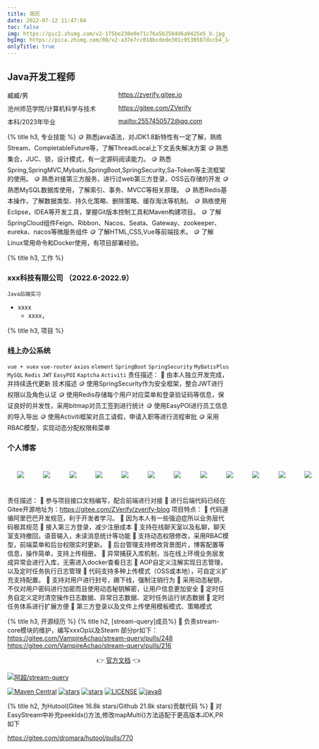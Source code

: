 ```yaml
---
title: 简历
date: 2022-07-12 11:47:04
toc: false
img: https://pic2.zhimg.com/v2-175be238e0e71c76a5b2504d6a9425e5_b.jpg
bgImg: https://pica.zhimg.com/80/v2-a37e7cc018bcdede301c9530587dccb4_1440w.jpg
onlyTitle: true
---
```



## Java开发工程师
<div style="display: grid;
  grid-template-columns: 50% 50%;
  grid-template-rows: 30px 30px;">
  <div>臧臧/男</div>
  <div><i class="fa-solid fa-house-chimney"></i><a href="https://zverify.gitee.io">https://zverify.gitee.io</a></div>
  <div>沧州师范学院/计算机科学与技术</div>
  <div><i class="fa-brands fa-git"></i><a href="https://gitee.com/ZVerify">https://gitee.com/ZVerify</a></div>
  <div>本科/2023年毕业</div>
  <div><i class="fa-regular fa-envelope"></i> <a href="mailto:2557450572@qq.com">mailto:2557450572@qq.com</a></div>
</div>

{% title h3, 专业技能 %}
🪙 熟悉java语法，对JDK1.8新特性有一定了解，熟练Stream、CompletableFuture等，了解ThreadLocal上下文丢失解决方案
🪙 熟悉集合，JUC、锁，设计模式，有一定源码阅读能力。
🪙 熟悉Spring,SpringMVC,Mybatis,SpringBoot,SpringSecurity,Sa-Token等主流框架的使用。
🪙 熟悉对接第三方服务，进行过web第三方登录，OSS云存储的开发
🪙 熟悉MySQL数据库使用，了解索引、事务、MVCC等相关原理。
🪙 熟悉Redis基本操作，了解数据类型、持久化策略、删除策略、缓存淘汰等机制。
🪙 熟练使用Eclipse，IDEA等开发工具，掌握Git版本控制工具和Maven构建项目。
🪙 了解SpringCloud组件Feign、Ribbon、Nacos、Seata、Gateway、zookeeper、eureka、nacos等微服务组件
🪙 了解HTML,CSS,Vue等前端技术。
🪙 了解Linux常用命令和Docker使用，有项目部署经验。

{% title h3, 工作 %}
### xxx科技有限公司 （2022.6-2022.9）
`Java后端实习`

- xxxx
    - xxxx，

{% title h3, 项目 %}
### 线上办公系统
`vue + vuex` `vue-router` `axios`  `element`
`SpringBoot` `SpringSecurity` `MyBatisPlus` `MySQL` `Redis` `JWT` `EasyPOI` `Kaptcha` `Activiti`
责任描述：
🍍 由本人独立开发完成，并持续迭代更新
技术描述
🪙 使用SpringSecurity作为安全框架，整合JWT进行权限以及角色认证 
🪙 使用Redis存储每个用户对应菜单和登录验证码等信息，保证良好的并发性，采用bitmap对员工签到进行统计 
🪙 使用EasyPOI进行员工信息的导入导出 
🪙 使用Activiti框架对员工请假，申请入职等进行流程审批 
🪙 采用RBAC模型，实现动态分配权限和菜单

### 个人博客

   <a style="width: 713px; height: 67px; display: flex; flex-wrap: wrap; justify-content: space-around; align-items: center; margin: 0 auto;" target="_blank" href="https://zverify.zang.link/">
      <img style="margin:0; transform: translateX(0)" src="https://img.shields.io/badge/Redis-7.0.4-critical"/>
      <img style="margin:0; transform: translateX(0)" src="https://img.shields.io/badge/JDK-17+-green.svg"/>
      <img style="margin:0; transform: translateX(0)" src="https://img.shields.io/badge/springboot-2.2.2-orange"/>
      <img style="margin:0; transform: translateX(0)" src="https://img.shields.io/badge/mysql-8.0.26-success"/>
      <img style="margin:0; transform: translateX(0)" src="https://img.shields.io/badge/sa--token-1.30.0-blueviolet"/>
      <img style="margin:0; transform: translateX(0)" src="https://img.shields.io/badge/mybatis--plus-3.5.2-green"/>
      <img style="margin:0; transform: translateX(0)" src="https://img.shields.io/badge/quartz-2.3.2-ff69b4"/>
      <img style="margin:0; transform: translateX(0)" src="https://img.shields.io/badge/rabbitmq-3.10.7-green"/>
      <img style="margin:0; transform: translateX(0)" src="https://img.shields.io/badge/spring--websocket-5.2.2-9cf"/>
      <img style="margin:0; transform: translateX(0)" src="https://img.shields.io/badge/stream--query-1.6.0-yello"/>
      <img style="margin:0; transform: translateX(0)" src="https://img.shields.io/badge/SM4-%E5%8A%A8%E6%80%81%E7%A7%98%E9%92%A5-red"/>
      <img style="margin:0; transform: translateX(0)" src="https://img.shields.io/badge/aliyun--sdk--oss-3.10.2-orange"/>
   </a>


责任描述： 
🍍 参与项目接口文档编写，配合前端进行对接
🍍 进行后端代码已经在Gitee开源地址为：https://gitee.com/ZVerify/zverify-blog 
项目特点： 
🥝 代码遵循阿里巴巴开发规范，利于开发者学习。
🥝 因为本人有一些强迫症所以业务层代码极其规范
🥝 接入第三方登录，减少注册成本
🥝 支持在线聊天室以及私聊，聊天室支持撤回，语音输入，未读消息统计等功能
🥝 支持动态权限修改，采用RBAC模型，前端菜单和后台权限实时更新。
🥝 后台管理支持修改背景图片，博客配置等信息，操作简单，支持上传相册。
🥝 异常捕获入库机制，当在线上环境业务层发成异常会进行入库，无需进入docker查看日志
🥝 AOP自定义注解实现日志管理，以及定时任务执行日志管理
🥝 代码支持多种上传模式（OSS或本地），可自定义扩充支持配置。
🥝 支持对用户进行封号，踢下线，强制注销行为
🥝 采用动态秘钥，不仅对用户密码进行加密而且使用动态秘钥解密，让用户信息更加安全
🥝 定时任务自定义定时清空操作日志数据、异常日志数据、定时任务运行状态数据
🥝 定时任务体系进行扩展方便
🥝 第三方登录以及文件上传使用模板模式、策略模式

{% title h3, 开源经历 %}
{% title h2, [stream-query]成员%}
🥝 负责stream-core模块的维护，编写xxxOp以及Steam 
部分pr如下：
<a href="https://gitee.com/VampireAchao/stream-query/pulls/248/files">https://gitee.com/VampireAchao/stream-query/pulls/248</a>
<a href="https://gitee.com/VampireAchao/stream-query/pulls/216/files">https://gitee.com/VampireAchao/stream-query/pulls/216</a>
<p align="center">
	👉 <a href="https://vampireachao.gitee.io/stream-query-docs/#/">官方文档</a> 👈
</p>

[![阿超/stream-query](https://gitee.com/VampireAchao/stream-query/widgets/widget_card.svg?colors=4183c4,ffffff,ffffff,e3e9ed,666666,9b9b9b)](https://gitee.com/VampireAchao/stream-query)

[![Maven Central](https://img.shields.io/maven-central/v/io.github.vampireachao/stream-query.svg?label=Maven%20Central)](https://search.maven.org/artifact/io.github.vampireachao/stream-query)
[![stars](https://gitee.com/vampireachao/stream-query/badge/star.svg)](https://gitee.com/VampireAchao/stream-query)
[![stars](https://img.shields.io/github/stars/vampireachao/stream-query.svg?style=social)](https://github.com/VampireAchao/stream-query)
[![LICENSE](https://img.shields.io/badge/license-Apache%202-blue)](https://github.com/VampireAchao/stream-query/blob/master/LICENSE)
[![java8](https://img.shields.io/badge/java-8-blue)](https://docs.oracle.com/javase/8/docs/)

{% title h2, 为Hutool(Gitee 16.8k stars/Github 21.8k stars)贡献代码 %}
🥝 对EasyStream中补充peekIdx()方法,修改mapMulti()方法适配于更高版本JDK,PR如下 

<a href="https://gitee.com/dromara/hutool/pulls/770">https://gitee.com/dromara/hutool/pulls/770</a>